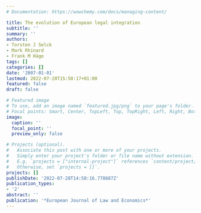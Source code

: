 ```yaml
---
# Documentation: https://wowchemy.com/docs/managing-content/

title: The evolution of European legal integration
subtitle: ''
summary: ''
authors:
- Torsten J Selck
- Mark Rhinard
- Frank M Häge
tags: []
categories: []
date: '2007-01-01'
lastmod: 2022-07-28T15:50:17+01:00
featured: false
draft: false

# Featured image
# To use, add an image named `featured.jpg/png` to your page's folder.
# Focal points: Smart, Center, TopLeft, Top, TopRight, Left, Right, BottomLeft, Bottom, BottomRight.
image:
  caption: ''
  focal_point: ''
  preview_only: false

# Projects (optional).
#   Associate this post with one or more of your projects.
#   Simply enter your project's folder or file name without extension.
#   E.g. `projects = ["internal-project"]` references `content/project/deep-learning/index.md`.
#   Otherwise, set `projects = []`.
projects: []
publishDate: '2022-07-28T14:50:16.778687Z'
publication_types:
- '2'
abstract: ''
publication: '*European Journal of Law and Economics*'
---
```

